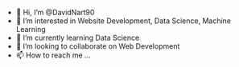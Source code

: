 - 👋 Hi, I’m @DavidNart90
- 👀 I’m interested in Website Development, Data Science, Machine Learning
- 🌱 I’m currently learning Data Science
- 💞️ I’m looking to collaborate on Web Development
- 📫 How to reach me ...

<!---
DavidNart90/DavidNart90 is a ✨ special ✨ repository because its `README.md` (this file) appears on your GitHub profile.
You can click the Preview link to take a look at your changes.
--->
